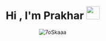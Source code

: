 <h1 align="center">Hi , I'm Prakhar <img src="https://media.giphy.com/media/hvRJCLFzcasrR4ia7z/giphy.gif" width="35"></h1>


<p align="center"><img src="https://github-readme-streak-stats.herokuapp.com/?user=7oSkaaa&theme=algolia" alt="7oSkaaa" /></p>
